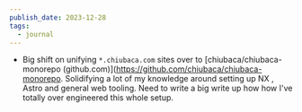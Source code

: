 ```yaml
---
publish_date: 2023-12-28
tags:
  - journal
---
```

- Big shift on unifying `*.chiubaca.com` sites over to [chiubaca/chiubaca-monorepo (github.com)](https://github.com/chiubaca/chiubaca-monorepo. Solidifying a lot of my knowledge around setting up NX , Astro and general web tooling. Need to write a big write up how how I've totally over engineered this whole setup.
